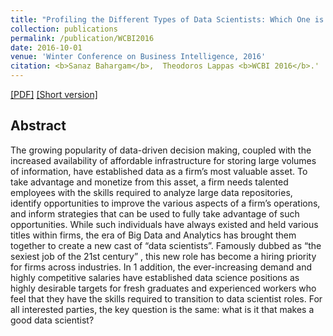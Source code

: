 ```yaml
---
title: "Profiling the Different Types of Data Scientists: Which One is Right for You? "
collection: publications
permalink: /publication/WCBI2016
date: 2016-10-01
venue: 'Winter Conference on Business Intelligence, 2016'
citation: <b>Sanaz Bahargam</b>,  Theodoros Lappas <b>WCBI 2016</b>.'
---
```

[[PDF]](https://arxiv.org/pdf/1807.00122.pdf)
[[Short version]](https://www.cs.ucr.edu/~epapalex/papers/asonam18-topic.pdf)

## Abstract
The growing popularity of data-driven decision making, coupled with the increased availability of
affordable infrastructure for storing large volumes of information, have established data as a firm’s most
valuable asset. To take advantage and monetize from this asset, a firm needs talented employees with the
skills required to analyze large data repositories, identify opportunities to improve the various aspects of a
firm’s operations, and inform strategies that can be used to fully take advantage of such opportunities.
While such individuals have always existed and held various titles within firms, the era of Big Data and
Analytics has brought them together to create a new cast of “data scientists”. Famously dubbed as “the
sexiest job of the 21st century” , this new role has become a hiring priority for firms across industries. In
1
addition, the ever-increasing demand and highly competitive salaries have established data science
positions as highly desirable targets for fresh graduates and experienced workers who feel that they have
the skills required to transition to data scientist roles. For all interested parties, the key question is the
same: what is it that makes a good data scientist?
